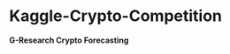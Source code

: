 # Kaggle-Crypto-Competition
<strong href='https://www.kaggle.com/c/g-research-crypto-forecasting/overview'>G-Research Crypto Forecasting</strong>
